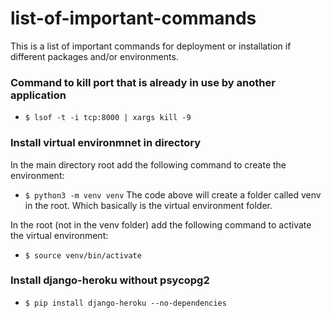 # list-of-important-commands
This is a list of important commands for deployment or installation if different packages and/or environments.

### Command to kill port that is already in use by another application
- ```$ lsof -t -i tcp:8000 | xargs kill -9```

### Install virtual environmnet in directory

In the main directory root add the following command to create the environment:

- ```$ python3 -m venv venv```
The code above will create a folder called venv in the root. Which basically is the virtual environment folder.

In the root (not in the venv folder) add the following command to activate the virtual environment:
- ```$ source venv/bin/activate```


### Install django-heroku without psycopg2
- ```$ pip install django-heroku --no-dependencies```
